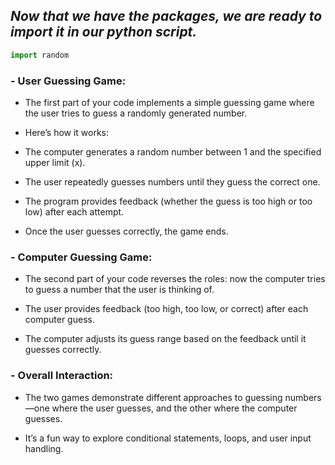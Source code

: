 ## *Now that we have the packages, we are ready to import it in our python script.*

```py
import random
```
### - User Guessing Game:

- The first part of your code implements a simple guessing game where the user tries to guess a randomly generated number.

- Here’s how it works:

- The computer generates a random number between 1 and the specified upper limit (x).

- The user repeatedly guesses numbers until they guess the correct one.

- The program provides feedback (whether the guess is too high or too low) after each attempt.

- Once the user guesses correctly, the game ends.

### - Computer Guessing Game:

- The second part of your code reverses the roles: now the computer tries to guess a number that the user is thinking of.

- The user provides feedback (too high, too low, or correct) after each computer guess.

- The computer adjusts its guess range based on the feedback until it guesses correctly.

### - Overall Interaction:

- The two games demonstrate different approaches to guessing numbers—one where the user guesses, and the other where the computer guesses.

- It’s a fun way to explore conditional statements, loops, and user input handling.
